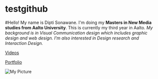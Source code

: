 testgithub
==========

#Hello!
My name is Dipti Sonawane. I'm doing my **Masters in New Media studies from Aalto University**. This is currently my third year in Aalto. *My background is in Visual Communication design which includes graphic design and web design. I'm also interested in Design research and Interaction Design.*

[Videos](http://vimeo.com/dipti/)
    
[Portfolio](http://dipti.ragadesign.in/)

![My Picture](/images/dipti.jpg)